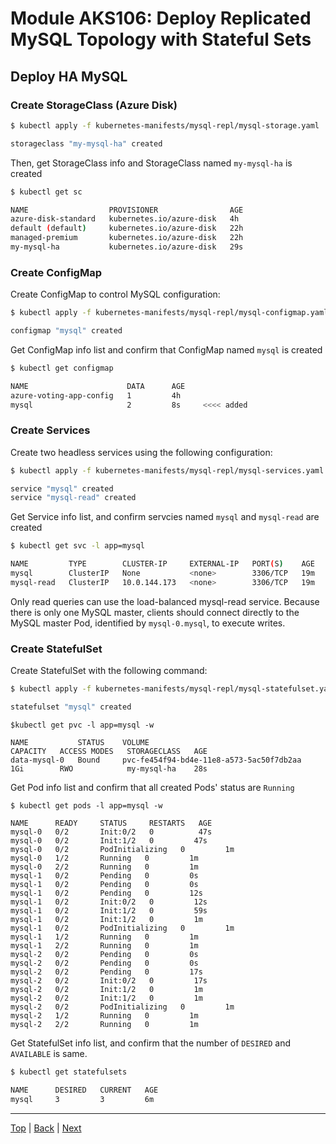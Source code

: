 # Module AKS106: Deploy Replicated MySQL Topology with Stateful Sets

## Deploy HA MySQL

### Create StorageClass (Azure Disk)

```sh
$ kubectl apply -f kubernetes-manifests/mysql-repl/mysql-storage.yaml

storageclass "my-mysql-ha" created
```
Then, get StorageClass info and StorageClass named `my-mysql-ha` is created

```sh
$ kubectl get sc

NAME                  PROVISIONER                AGE
azure-disk-standard   kubernetes.io/azure-disk   4h
default (default)     kubernetes.io/azure-disk   22h
managed-premium       kubernetes.io/azure-disk   22h
my-mysql-ha           kubernetes.io/azure-disk   29s
```


### Create ConfigMap

Create ConfigMap to control MySQL configuration: 

```sh 
$ kubectl apply -f kubernetes-manifests/mysql-repl/mysql-configmap.yaml

configmap "mysql" created
```

Get ConfigMap info list and confirm that ConfigMap named `mysql` is created

```sh 
$ kubectl get configmap

NAME                      DATA      AGE
azure-voting-app-config   1         4h
mysql                     2         8s     <<<< added
```

### Create Services

Create two headless services using the following configuration:

```sh
$ kubectl apply -f kubernetes-manifests/mysql-repl/mysql-services.yaml

service "mysql" created
service "mysql-read" created
```

Get Service info list, and confirm servcies named `mysql` and `mysql-read` are created

```sh
$ kubectl get svc -l app=mysql

NAME         TYPE        CLUSTER-IP     EXTERNAL-IP   PORT(S)    AGE
mysql        ClusterIP   None           <none>        3306/TCP   19m
mysql-read   ClusterIP   10.0.144.173   <none>        3306/TCP   19m
```

Only read queries can use the load-balanced mysql-read service. Because there is only one MySQL master, clients should connect directly to the MySQL master Pod, identified by `mysql-0.mysql`, to execute writes.

### Create StatefulSet

Create StatefulSet with the following command:

```sh
$ kubectl apply -f kubernetes-manifests/mysql-repl/mysql-statefulset.yaml

statefulset "mysql" created
```
```
$kubectl get pvc -l app=mysql -w

NAME           STATUS    VOLUME                                     CAPACITY   ACCESS MODES   STORAGECLASS   AGE
data-mysql-0   Bound     pvc-fe454f94-bd4e-11e8-a573-5ac50f7db2aa   1Gi        RWO            my-mysql-ha    28s
```

Get Pod info list and confirm that all created Pods' status are `Running`

```
$ kubectl get pods -l app=mysql -w

NAME      READY     STATUS     RESTARTS   AGE
mysql-0   0/2       Init:0/2   0          47s
mysql-0   0/2       Init:1/2   0         47s
mysql-0   0/2       PodInitializing   0         1m
mysql-0   1/2       Running   0         1m
mysql-0   2/2       Running   0         1m
mysql-1   0/2       Pending   0         0s
mysql-1   0/2       Pending   0         0s
mysql-1   0/2       Pending   0         12s
mysql-1   0/2       Init:0/2   0         12s
mysql-1   0/2       Init:1/2   0         59s
mysql-1   0/2       Init:1/2   0         1m
mysql-1   0/2       PodInitializing   0         1m
mysql-1   1/2       Running   0         1m
mysql-1   2/2       Running   0         1m
mysql-2   0/2       Pending   0         0s
mysql-2   0/2       Pending   0         0s
mysql-2   0/2       Pending   0         17s
mysql-2   0/2       Init:0/2   0         17s
mysql-2   0/2       Init:1/2   0         1m
mysql-2   0/2       Init:1/2   0         1m
mysql-2   0/2       PodInitializing   0         1m
mysql-2   1/2       Running   0         1m
mysql-2   2/2       Running   0         1m
```

Get StatefulSet info list, and  confirm that the number of `DESIRED` and `AVAILABLE` is same.

```sh
$ kubectl get statefulsets

NAME      DESIRED   CURRENT   AGE
mysql     3         3         6m
```


---
[Top](../README.md) | [Back](aks-105-scaleout.md) | [Next](aks-107-monitoring-logging.md)

